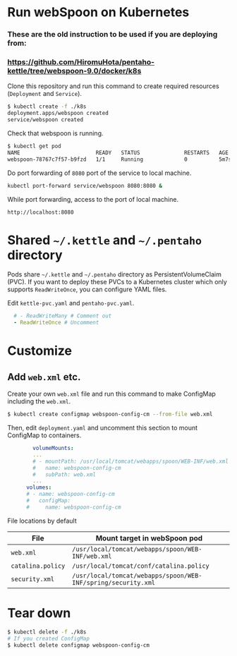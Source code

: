# Run webSpoon on Kubernetes

### These are the old instruction to be used if you are deploying from:
### https://github.com/HiromuHota/pentaho-kettle/tree/webspoon-9.0/docker/k8s

Clone this repository and run this command to create required resources (`Deployment` and `Service`).

```sh
$ kubectl create -f ./k8s
deployment.apps/webspoon created
service/webspoon created
```

Check that webspoon is running.

```sh
$ kubectl get pod
NAME                        READY   STATUS              RESTARTS   AGE
webspoon-78767c7f57-b9fzd   1/1     Running             0          5m7s
```

Do port forwarding of `8080` port of the service to local machine.

```sh
kubectl port-forward service/webspoon 8080:8080 &
```

While port forwarding, access to the port of local machine.

```
http://localhost:8080
```

# Shared `~/.kettle` and `~/.pentaho` directory

Pods share `~/.kettle` and `~/.pentaho` directory as PersistentVolumeClaim (PVC).
If you want to deploy these PVCs to a Kubernetes cluster which only supports `ReadWriteOnce`, you can configure YAML files.

Edit `kettle-pvc.yaml` and `pentaho-pvc.yaml`.

```yaml
  # - ReadWriteMany # Comment out
  - ReadWriteOnce # Uncomment
```

# Customize

## Add `web.xml` etc.

Create your own `web.xml` file and run this command to make ConfigMap including the `web.xml`.

```sh
$ kubectl create configmap webspoon-config-cm --from-file web.xml
```

Then, edit `deployment.yaml` and uncomment this section to mount ConfigMap to containers.

```yaml
        volumeMounts:
        ...
        # - mountPath: /usr/local/tomcat/webapps/spoon/WEB-INF/web.xml
        #   name: webspoon-config-cm
        #   subPath: web.xml
        ...
      volumes:
      # - name: webspoon-config-cm
      #   configMap:
      #     name: webspoon-config-cm
```

File locations by default

| File | Mount target in webSpoon pod |
|-|-|
| `web.xml` | `/usr/local/tomcat/webapps/spoon/WEB-INF/web.xml` |
| `catalina.policy` | `/usr/local/tomcat/conf/catalina.policy` |
| `security.xml` | `/usr/local/tomcat/webapps/spoon/WEB-INF/spring/security.xml`|

# Tear down

```sh
$ kubectl delete -f ./k8s
# If you created ConfigMap
$ kubectl delete configmap webspoon-config-cm
```